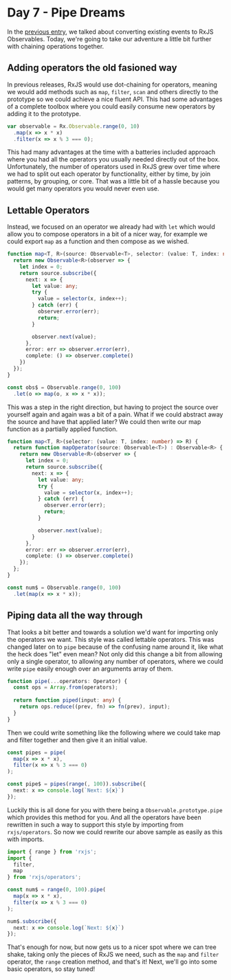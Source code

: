 # Day 7 - Pipe Dreams

In the [previous entry](../06/readme.md), we talked about converting existing events to RxJS Observables.  Today, we're going to take our adventure a little bit further with chaining operations together.

## Adding operators the old fasioned way

In previous releases, RxJS would use dot-chaining for operators, meaning we would add methods such as `map`, `filter`, `scan` and others directly to the prototype so we could achieve a nice fluent API.  This had some advantages of a complete toolbox where you could easily consume new operators by adding it to the prototype.  

```typescript
var observable = Rx.Observable.range(0, 10)
  .map(x => x * x)
  .filter(x => x % 3 === 0);
```

This had many advantages at the time with a batteries included approach where you had all the operators you usually needed directly out of the box.  Unfortunately, the number of operators used in RxJS grew over time where we had to split out each operator by functionality, either by time, by join patterns, by grouping, or core.  That was a little bit of a hassle because you would get many operators you would never even use.

## Lettable Operators

Instead, we focused on an operator we already had with `let` which would allow you to compose operators in a bit of a nicer way, for example we could export `map` as a function and then compose as we wished.

```typescript
function map<T, R>(source: Observable<T>, selector: (value: T, index: number) => R) {
  return new Observable<R>(observer => {
    let index = 0;
    return source.subscribe({
      next: x => {
        let value: any;
        try {
          value = selector(x, index++);
        } catch (err) {
          observer.error(err);
          return;
        }

        observer.next(value);
      },
      error: err => observer.error(err),
      complete: () => observer.complete()      
    })
  });
}

const obs$ = Observable.range(0, 100)
  .let(o => map(o, x => x * x));
```

This was a step in the right direction, but having to project the source over yourself again and again was a bit of a pain.  What if we could abstract away the source and have that applied later? We could then write our map function as a partially applied function.

```typescript
function map<T, R>(selector: (value: T, index: number) => R) {
  return function mapOperator(source: Observable<T>) : Observable<R> {
    return new Observable<R>(observer => {
      let index = 0;
      return source.subscribe({
        next: x => {
          let value: any;
          try {
            value = selector(x, index++);
          } catch (err) {
            observer.error(err);
            return;
          }

          observer.next(value);
        }
      }, 
      error: err => observer.error(err),
      complete: () => observer.complete()
    });
  };
}

const num$ = Observable.range(0, 100)
  .let(map(x => x * x));
```

## Piping data all the way through

That looks a bit better and towards a solution we'd want for importing only the operators we want.  This style was called lettable operators.  This was changed later on to `pipe` because of the confusing name around it, like what the heck does "let" even mean?  Not only did this change a bit from allowing only a single operator, to allowing any number of operators, where we could write `pipe` easily enough over an arguments array of them.

```typescript
function pipe(...operators: Operator) {
  const ops = Array.from(operators);
  
  return function piped(input: any) {
    return ops.reduce((prev, fn) => fn(prev), input);
  }
}
```

Then we could write something like the following where we could take map and filter together and then give it an initial value.

```typescript
const pipes = pipe(
  map(x => x * x),
  filter(x => x % 3 === 0)
);

const pipe$ = pipes(range(, 100)).subscribe({
  next: x => console.log(`Next: ${x}`)
});
```

Luckily this is all done for you with there being a `Observable.prototype.pipe` which provides this method for you.  And all the operators have been rewritten in such a way to support this style by importing from `rxjs/operators`.  So now we could rewrite our above sample as easily as this with imports.

```typescript
import { range } from 'rxjs';
import {
  filter, 
  map
} from 'rxjs/operators';

const num$ = range(0, 100).pipe(
  map(x => x * x),
  filter(x => x % 3 === 0)
);

num$.subscribe({
  next: x => console.log(`Next: ${x}`)
});
```

That's enough for now, but now gets us to a nicer spot where we can tree shake, taking only the pieces of RxJS we need, such as the `map` and `filter` operator, the `range` creation method, and that's it!  Next, we'll go into some basic operators, so stay tuned!